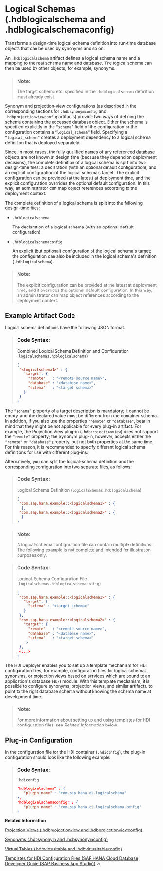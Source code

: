 <!-- loiofa9cda8b540a486dacd12e06f9a60330 -->

# Logical Schemas \(.hdblogicalschema and .hdblogicalschemaconfig\)

Transforms a design-time logical-schema definition into run-time database objects that can be used by synonyms and so on.



An `.hdblogicalschema` artifact defines a logical schema name and a mapping to the real schema name and database. The logical schema can then be used by other objects, for example, synonyms.

> ### Note:  
> The target schema etc. specified in the `.hdblogicalschema` definition must already exist.

Synonym and projection-view configurations \(as described in the corresponding sections for `.hdbsynonymconfig` and `.hdbprojectionviewconfig` artifacts\) provide two ways of defining the schema containing the accessed database object. Either the schema is specified explicitly in the <code>“schema”</code> field of the configuration or the configuration contains a <code>“logical_schema”</code> field. Specifying a <code>“logical_schema”</code> creates a deployment dependency to a logical schema definition that is deployed separately.

Since, in most cases, the fully qualified names of any referenced database objects are not known at design time \(because they depend on deployment decisions\), the complete definition of a logical schema is split into two design-time files: a declaration \(with an optional default configuration\), and an explicit configuration of the logical schema’s target. The explicit configuration can be provided \(at the latest\) at deployment time, and the explicit configuration overrides the optional default configuration. In this way, an administrator can map object references according to the deployment context.

The complete definition of a logical schema is split into the following design-time files:

-   `.hdblogicalschema`

    The declaration of a logical schema \(with an optional default configuration\)

-   `.hdblogicalschemaconfig`

    An explicit \(but optional\) configuration of the logical schema's target; the configuration can also be included in the logical schema's definition \(`.hdblogicalschema`\).


> ### Note:  
> The explicit configuration can be provided at the latest at deployment time, and it overrides the optional default configuration. In this way, an administrator can map object references according to the deployment context.



<a name="loiofa9cda8b540a486dacd12e06f9a60330__section_ckz_fxh_1hb"/>

## Example Artifact Code

Logical schema definitions have the following JSON format.

> ### Code Syntax:  
> Combined Logical Schema Definition and Configuration \(`logicalschemas.hdblogicalschema`\)
> 
> ```json
> {
>  "<logicalschema1>" : {
>    "target": {
>      "remote"   : "<remote source name>", 
>      "database" : "<database name>", 
>      "schema"   : "<target schema>"   
>    } 
>  }
> }
> ```

The <code>“schema”</code> property of a target description is mandatory; it cannot be empty, and the declared value must be different from the container schema. In addition, if you also use the properties `"remote"` or `"database"`, bear in mind that they might be not applicable for every plug-in artifact. For example, the Projection View plug-in \(`.hdbprojectionview`\) does not support the `"remote"` property; the Synonym plug-in, however, accepts either the `"remote"` or `"database"` property, but not both properties at the same time. For this reason, it is recommended to specify different logical schema definitions for use with different plug-ins.

Alternatively, you can split the logical-schema definition and the corresponding configuration into two separate files, as follows:

> ### Code Syntax:  
> Logical Schema Definition \(`logicalschemas.hdblogicalschema`\)
> 
> ```json
> {
>  "com.sap.hana.example::<logicalschema1>" : {
>   },
>  "com.sap.hana.example::<logicalschema2>" : {
>   }
> }
> ```

> ### Note:  
> A logical-schema configuration file can contain multiple definitions. The following example is not complete and intended for illustration purposes only.

> ### Code Syntax:  
> Logical-Schema Configuration File \(`logicalschemas.hdblogicalschemaconfig`\)
> 
> ```json
> {
>  "com.sap.hana.example::<logicalschema1>" : {
>    "target": { 
>      "schema" : "<target schema>"   
>    } 
>  }, 
>  "com.sap.hana.example::<logicalschema2>" : { 
>    "target": { 
>      "remote"   : "<remote source name>", 
>      "database" : "<database name>",
>      "schema"   : "<target schema>"
>     }
>  }, 
>  <...> 
> } 
> ```

The HDI Deployer enables you to set up a template mechanism for HDI configuration files, for example, configuration files for logical schemas, synonyms, or projection views based on services which are bound to an application's database \(`db/`\) module. With this template mechanism, it is possible to configure synonyms, projection views, and similar artifacts. to point to the right database schema without knowing the schema name at development time.

> ### Note:  
> For more information about setting up and using templates for HDI configuration files, see *Related Information* below.



<a name="loiofa9cda8b540a486dacd12e06f9a60330__section_ssr_cxh_1hb"/>

## Plug-in Configuration

In the configuration file for the HDI container \(`.hdiconfig`\), the plug-in configuration should look like the following example:

> ### Code Syntax:  
> `.hdiconfig`
> 
> ```json
> "hdblogicalschema" : { 
>    "plugin_name" : "com.sap.hana.di.logicalschema"
> }, 
> "hdblogicalschemaconfig" : { 
>    "plugin_name" : "com.sap.hana.di.logicalschema.config" 
> }
> ```

**Related Information**  


[Projection Views \(.hdbprojectionview and .hdbprojectionviewconfig\)](projection-views-hdbprojectionview-and-hdbprojectionviewconfig-d8a3392.md "Transforms a design-time projection-view definition into a database object.")

[Synonyms \(.hdbsynonym and .hdbsynonymconfig\)](synonyms-hdbsynonym-and-hdbsynonymconfig-aad1653.md "Transforms a design-time synonym definition into a database synonym object.")

[Virtual Tables \(.hdbvirtualtable and .hdbvirtualtableconfig\)](virtual-tables-hdbvirtualtable-and-hdbvirtualtableconfig-0819114.md "Transform a design-time virtual table resource into a virtual table database object.")

[Templates for HDI Configuration Files (SAP HANA Cloud Database Developer Guide (SAP Business App Studio))](https://help.sap.com/viewer/b9902c314aef4afb8f7a29bf8c5b37b3/2024_1_QRC/en-US/7ef53fb04ecc49a3ae647c21a0736994.html "The HDI Deployer implements a template mechanism for HDI configuration files.") :arrow_upper_right:

